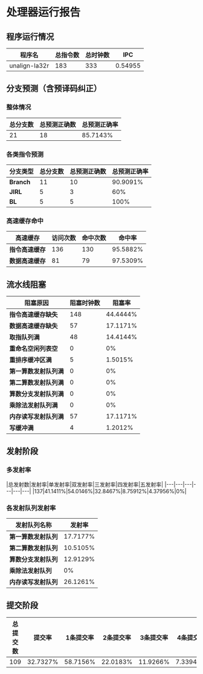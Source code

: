 # 处理器运行报告
## 程序运行情况
|程序名|总指令数|总时钟数|IPC|
|---|---|---|---|
|unalign-la32r|183|333|0.54955|

## 分支预测（含预译码纠正）
### 整体情况
|总分支数|总预测正确数|总预测正确率|
|---|---|---|
|21|18|85.7143%|

### 各类指令预测
|分支类型|总分支数|总预测正确数|总预测正确率|
|---|---|---|---|
|**Branch**| 11 | 10 | 90.9091%|
|**JIRL**| 5 | 3 | 60%|
|**BL**| 5 | 5 | 100%|

### 高速缓存命中
|高速缓存|访问次数|命中次数|命中率|
|---|---|---|---|
|**指令高速缓存**| 136 | 130 | 95.5882%|
|**数据高速缓存**| 81 | 79 | 97.5309%|
## 流水线阻塞
|阻塞原因|阻塞时钟数|阻塞率|
|---|---|---|
|**指令高速缓存缺失**| 148 | 44.4444%|
|**数据高速缓存缺失**| 57 | 17.1171%|
|**取指队列满**| 48 | 14.4144%|
|**重命名空闲列表空**|0 | 0%|
|**重排序缓冲区满**|5 | 1.5015%|
|**第一算数发射队列满**|0 | 0%|
|**第二算数发射队列满**|0 | 0%|
|**算数分支发射队列满**|0 | 0%|
|**乘除法发射队列满**|0 | 0%|
|**内存读写发射队列满**|57 | 17.1171%|
|**写缓冲满**|4 | 1.2012%|

## 发射阶段
### 多发射率
|总发射数|发射率|单发射率|双发射率|三发射率|四发射率|五发射率|
|---|---|---|---|---|---|
|137|41.1411%|54.0146%|32.8467%|8.75912%|4.37956%|0%|

### 各发射队列发射率
|发射队列名称|发射率|
|---|---|
|**第一算数发射队列**|17.7177%|
|**第二算数发射队列**|10.5105%|
|**算数分支发射队列**|12.9129%|
|**乘除法发射队列**|0%|
|**内存读写发射队列**|26.1261%|

## 提交阶段
|总提交数|提交率|1条提交率|2条提交率|3条提交率|4条提交率|
|---|---|---|---|---|---|
|109|32.7327%|58.7156%|22.0183%|11.9266%|7.33945%|
